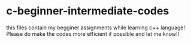# c-beginner-intermediate-codes
this files contain my begginer assignments while learning c++ language!
Please do make the codes more efficient if possible and let me know!!
